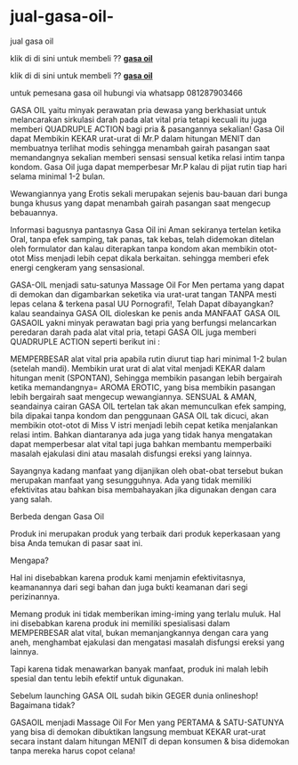 # jual-gasa-oil-
jual gasa oil 

klik di di sini untuk membeli ?? <a href="https://www.gasaoils.com/" rel="nofollow"><b>gasa oil</b></a>

klik di di sini untuk membeli ?? <a href="https://www.gasaoils.com/" rel="nofollow"><b>gasa oil</b></a>

untuk pemesana gasa oil hubungi via whatsapp 081287903466

GASA OIL yaitu minyak perawatan pria dewasa yang berkhasiat untuk melancarakan sirkulasi darah pada alat vital pria tetapi kecuali itu juga memberi QUADRUPLE ACTION bagi pria & pasangannya sekalian!
Gasa Oil dapat Membikin KEKAR urat-urat di Mr.P dalam hitungan MENIT dan membuatnya terlihat modis sehingga menambah gairah pasangan saat memandangnya sekalian memberi sensasi sensual ketika relasi intim tanpa kondom. Gasa Oil juga dapat memperbesar Mr.P kalau di pijat rutin tiap hari selama minimal 1-2 bulan.

Wewangiannya yang Erotis sekali merupakan sejenis bau-bauan dari bunga bunga khusus yang dapat menambah gairah pasangan saat mengecup bebauannya.

Informasi bagusnya pantasnya Gasa Oil ini Aman sekiranya tertelan ketika Oral, tanpa efek samping, tak panas, tak kebas, telah didemokan ditelan oleh formulator dan kalau diterapkan tanpa kondom akan membikin otot-otot Miss menjadi lebih cepat dikala berkaitan. sehingga memberi efek energi cengkeram yang sensasional.

GASA-OIL menjadi satu-satunya Massage Oil For Men pertama yang dapat di demokan dan digambarkan seketika via urat-urat tangan TANPA mesti lepas celana & terkena pasal UU Pornografi!, Telah Dapat dibayangkan? kalau seandainya GASA OIL dioleskan ke penis anda
MANFAAT GASA OIL
GASAOIL yakni minyak perawatan bagi pria yang berfungsi melancarkan peredaran darah pada alat vital pria, tetapi GASA OIL juga memberi QUADRUPLE ACTION seperti berikut ini :

MEMPERBESAR alat vital pria apabila rutin diurut tiap hari minimal 1-2 bulan (setelah mandi).
Membikin urat urat di alat vital menjadi KEKAR dalam hitungan menit (SPONTAN), Sehingga membikin pasangan lebih bergairah ketika memandangnya=
AROMA EROTIC, yang bisa membikin pasangan lebih bergairah saat mengecup wewangiannya.
SENSUAL & AMAN, seandainya cairan GASA OIL tertelan tak akan memunculkan efek samping, bila dipakai tanpa kondom dan penggunaan GASA OIL tak dicuci, akan 
membikin otot-otot di Miss V istri menjadi lebih cepat ketika menjalankan relasi intim.
Bahkan diantaranya ada juga yang tidak hanya mengatakan dapat memperbesar alat vital tapi juga bahkan membantu memperbaiki masalah ejakulasi dini atau masalah disfungsi ereksi yang lainnya.

Sayangnya kadang manfaat yang dijanjikan oleh obat-obat tersebut bukan merupakan manfaat yang sesungguhnya. Ada yang tidak memiliki efektivitas atau bahkan bisa membahayakan jika digunakan dengan cara yang salah.

Berbeda dengan Gasa Oil

Produk ini merupakan produk yang terbaik dari produk keperkasaan yang bisa Anda temukan di pasar saat ini.

Mengapa?

Hal ini disebabkan karena produk kami menjamin efektivitasnya, keamanannya dari segi bahan dan juga bukti keamanan dari segi perizinannya.

Memang produk ini tidak memberikan iming-iming yang terlalu muluk. Hal ini disebabkan karena produk ini memiliki spesialisasi dalam MEMPERBESAR alat vital, bukan memanjangkannya dengan cara yang aneh, menghambat ejakulasi dan mengatasi masalah disfungsi ereksi yang lainnya.


 
Tapi karena tidak menawarkan banyak manfaat, produk ini malah lebih spesial dan tentu lebih efektif untuk digunakan.

Sebelum launching GASA OIL sudah bikin GEGER dunia onlineshop!
Bagaimana tidak?

GASAOIL menjadi Massage Oil For Men yang PERTAMA & SATU-SATUNYA yang bisa di demokan dibuktikan langsung membuat KEKAR urat-urat secara instant dalam hitungan MENIT di depan konsumen & bisa didemokan tanpa mereka harus copot celana!
